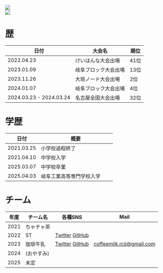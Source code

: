 [![](https://github-readme-stats.vercel.app/api?username=sora81dev&count_private=true&show_icons=true)](https://github.com/anuraghazra/github-readme-stats)  
[![](https://github-readme-stats.vercel.app/api/top-langs/?username=sora81dev&count_private=true&layout=compact)](https://github.com/anuraghazra/github-readme-stats)
# 歴

日付|大会名|順位
-|-|-
2022.04.23|けいはんな大会出場|41位  
2023.01.09|岐阜ブロック大会出場|13位  
2023.11.26|大垣ノード大会出場|2位  
2024.01.07|岐阜ブロック大会出場|4位  
2024.03.23 - 2024.03.24|名古屋全国大会出場|32位  

# 学歴
日付|概要
-|-
2021.03.25|小学校過程終了  
2021.04.10|中学校入学  
2025.03.07|中学校卒業
2025.04.03|岐阜工業高等専門学校入学　　

# チーム  

年度|チーム名|各種SNS|Mail
-|-|-|-
2021 | ちゃチャ茶 |
2022 | ST |  [Twitter](https://twitter.com/ST_GifuRCJ) [GitHub](https://github.com/ST-GifuRCJ) |
2023 | 珈琲牛乳 | [Twitter](https://twitter.com/CoffeeMilk_RCJ) [GitHub](https://github.com/CoffeeMilk-RCJ) | coffeemilk.rcjj@gmail.com
2024 | (おやすみ) |
2025 | 未定 |
